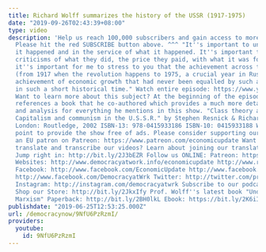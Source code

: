 ```yaml
---
title: Richard Wolff summarizes the history of the USSR (1917-1975)
date: "2019-09-26T02:43:39+08:00"
type: video
description: 'Help us reach 100,000 subscribers and gain access to more studio time!
  Please hit the red SUBSCRIBE button above. ^^^ "It''s important to understand why
  it happened and in the service of what it happened. It''s important to balance the
  criticisms of what they did, the price they paid, with what it was for. And therefore
  it''s important for me to stress to you that the achievement across the 20th century
  (from 1917 when the revolution happens to 1975, a crucial year in Russia), was an
  achievement of economic growth that had never been equalled by such a large economy
  in such a short historical time." Watch entire episode: https://www.youtube.com/watch?v=_Y-TWFKw4tU&t=135s
  Want to learn more about this subject? At the beginning of the episode, Prof. Wolff
  references a book that he co-authored which provides a much more detailed background
  and analysis for everything he mentions in this show. "Class theory and History.
  Capitalism and communism in the U.S.S.R." by Stephen Resnick & Richard Wolff Publisher:
  London: Routledge, 2002 ISBN-13: 978-0415933186 ISBN-10: 0415933188 We make it a
  point to provide the show free of ads. Please consider supporting our work. Become
  an EU patron on Patreon: https://www.patreon.com/economicupdate Want to help us
  translate and transcribe our videos? Learn about joining our translation team: http://bit.ly/2J2uIHH
  Jump right in: http://bit.ly/2J3bEZR Follow us ONLINE: Patreon: https://www.patreon.com/economicupdate
  Websites: http://www.democracyatwork.info/economicupdate http://www.rdwolff.com
  Facebook: http://www.facebook.com/EconomicUpdate http://www.facebook.com/RichardDWolff
  http://www.facebook.com/DemocracyatWrk Twitter: http://twitter.com/profwolff http://twitter.com/democracyatwrk
  Instagram: http://instagram.com/democracyatwrk Subscribe to our podcast: http://economicupdate.libsyn.com
  Shop our Store: http://bit.ly/2JkxIfy Prof. Wolff''s latest book "Understanding
  Marxism" Paperback: http://bit.ly/2BH0lkL Ebook: https://bit.ly/2K6iI8v'
publishdate: "2019-06-25T12:53:25.000Z"
url: /democracynow/9NfU6PzRzmI/
providers:
  youtube:
    id: 9NfU6PzRzmI
---
```


